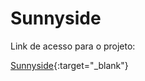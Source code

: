 # Sunnyside

Link de acesso para o projeto:

[Sunnyside](https://gilded-syrniki-7e5728.netlify.app/){:target="_blank"}
